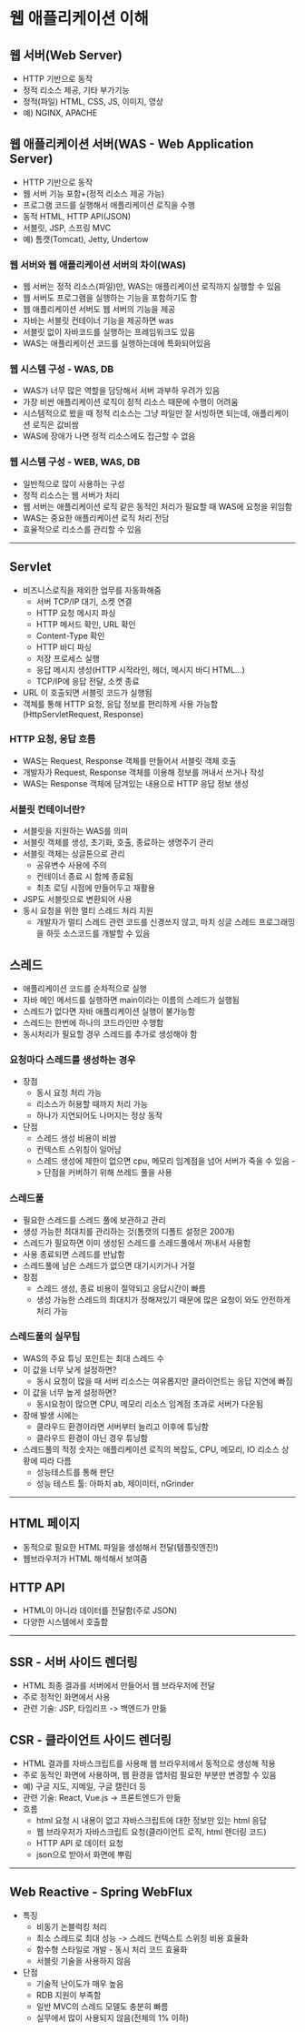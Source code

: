 # 웹 애플리케이션 이해


## 웹 서버(Web Server)
- HTTP 기반으로 동작
- 정적 리소스 제공, 기타 부가기능
- 정적(파일) HTML, CSS, JS, 이미지, 영상
- 예) NGINX, APACHE

## 웹 애플리케이션 서버(WAS - Web Application Server)
- HTTP 기반으로 동작
- 웹 서버 기능 포함+(정적 리소스 제공 가능)
- 프로그램 코드를 실행해서 애플리케이션 로직을 수행
- 동적 HTML, HTTP API(JSON)
- 서블릿, JSP, 스프링 MVC
- 예) 톰캣(Tomcat), Jetty, Undertow

### 웹 서버와 웹 애플리케이션 서버의 차이(WAS)
- 웹 서버는 정적 리소스(파일)만, WAS는 애플리케이션 로직까지 실행할 수 있음
- 웹 서버도 프로그램을 실행하는 기능을 포함하기도 함
- 웹 애플리케이션 서버도 웹 서버의 기능을 제공
- 자바는 서블릿 컨테이너 기능을 제공하면 was
- 서블릿 없이 자바코드를 실행하는 프레임워크도 있음
- WAS는 애플리케이션 코드를 실행하는데에 특화되어있음

### 웹 시스템 구성 - WAS, DB
- WAS가 너무 많은 역할을 담당해서 서버 과부하 우려가 있음
- 가장 비싼 애플리케이션 로직이 정적 리소스 때문에 수행이 어려움
- 시스템적으로 봤을 때 정적 리소스는 그냥 파일만 잘 서빙하면 되는데, 애플리케이션 로직은 값비쌈
- WAS에 장애가 나면 정적 리소스에도 접근할 수 없음

### 웹 시스템 구성 - WEB, WAS, DB
- 일반적으로 많이 사용하는 구성
- 정적 리소스는 웹 서버가 처리
- 웹 서버는 애플리케이션 로직 같은 동적인 처리가 필요할 때 WAS에 요청을 위임함
- WAS는 중요한 애플리케이션 로직 처리 전담
- 효율적으로 리소스를 관리할 수 있음
---

## Servlet
- 비즈니스로직을 제외한 업무를 자동화해줌
  - 서버 TCP/IP 대기, 소켓 연결
  - HTTP 요청 메시지 파싱
  - HTTP 메서드 확인, URL 확인
  - Content-Type 확인
  - HTTP 바디 파싱
  - 저장 프로세스 실행
  - 응답 메시지 생성(HTTP 시작라인, 헤더, 메시지 바디 HTML...)
  - TCP/IP에 응답 전달, 소켓 종료 
- URL 이 호출되면 서블릿 코드가 실행됨
- 객체를 통해 HTTP 요청, 응답 정보를 편리하게 사용 가능함(HttpServletRequest, Response)

### HTTP 요청, 응답 흐름
- WAS는 Request, Response 객체를 만들어서 서블릿 객체 호출
- 개발자가 Request, Response 객체를 이용해 정보를 꺼내서 쓰거나 작성
- WAS는 Response 객체에 담겨있는 내용으로 HTTP 응답 정보 생성

### 서블릿 컨테이너란?
- 서블릿을 지원하는 WAS를 의미
- 서블릿 객체를 생성, 초기화, 호출, 종료하는 생명주기 관리
- 서블릿 객체는 싱글톤으로 관리
  - 공유변수 사용에 주의
  - 컨테이너 종료 시 함께 종료됨
  - 최초 로딩 시점에 만들어두고 재활용
- JSP도 서블릿으로 변환되어 사용
- 동시 요청을 위한 멀티 스레드 처리 지원 
  - 개발자가 멀티 스레드 관련 코드를 신경쓰지 않고, 마치 싱글 스레드 프로그래밍을 하듯 소스코드를 개발할 수 있음

## 스레드
- 애플리케이션 코드를 순차적으로 실행
- 자바 메인 메서드를 실행하면 main이라는 이름의 스레드가 실행됨
- 스레드가 없다면 자바 애플리케이션 실행이 불가능함
- 스레드는 한번에 하나의 코드라인만 수행함
- 동시처리가 필요할 경우 스레드를 추가로 생성해야 함

### 요청마다 스레드를 생성하는 경우
- 장점 
  - 동시 요청 처리 가능 
  - 리소스가 허용할 때까지 처리 가능 
  - 하나가 지연되어도 나머지는 정상 동작
- 단점 
  - 스레드 생성 비용이 비쌈 
  - 컨텍스트 스위칭이 일어남 
  - 스레드 생성에 제한이 없으면 cpu, 메모리 임계점을 넘어 서버가 죽을 수 있음 -> 단점을 커버하기 위해 쓰레드 풀을 사용

### 스레드풀
- 필요한 스레드를 스레드 풀에 보관하고 관리
- 생성 가능한 최대치를 관리하는 것(톰캣의 디폴트 설정은 200개)
- 스레드가 필요하면 이미 생성된 스레드를 스레드풀에서 꺼내서 사용함
- 사용 종료되면 스레드를 반납함
- 스레드풀에 남은 스레드가 없으면 대기시키거나 거절
- 장점
  - 스레드 생성, 종료 비용이 절약되고 응답시간이 빠름 
  - 생성 가능한 스레드의 최대치가 정해져있기 때문에 많은 요청이 와도 안전하게 처리 가능

### 스레드풀의 실무팁
- WAS의 주요 튜닝 포인트는 최대 스레드 수
- 이 값을 너무 낮게 설정하면?
  - 동시 요청이 많을 때 서버 리소스는 여유롭지만 클라이언트는 응답 지연에 빠짐
- 이 값을 너무 높게 설정하면?
  - 동시요청이 많으면 CPU, 메모리 리소스 임계점 초과로 서버가 다운됨
- 장애 발생 시에는
  - 클라우드 환경이라면 서버부터 늘리고 이후에 튜닝함
  - 클라우드 환경이 아닌 경우 튜닝함
- 스레드풀의 적정 숫자는 애플리케이션 로직의 복잡도, CPU, 메모리, IO 리소스 상황에 따라 다름
  - 성능테스트를 통해 판단
  - 성능 테스트 툴: 아파치 ab, 제이미터, nGrinder
---

## HTML 페이지
- 동적으로 필요한 HTML 파일을 생성해서 전달(템플릿엔진!)
- 웹브라우저가 HTML 해석해서 보여줌

## HTTP API
- HTML이 아니라 데이터를 전달함(주로 JSON)
- 다양한 시스템에서 호출함
---

## SSR - 서버 사이드 렌더링
- HTML 최종 결과를 서버에서 만들어서 웹 브라우저에 전달
- 주로 정적인 화면에서 사용 
- 관련 기술: JSP, 타임리프 -> 백엔드가 만듦

## CSR - 클라이언트 사이드 렌더링
- HTML 결과를 자바스크립트를 사용해 웹 브라우저에서 동적으로 생성해 적용
- 주로 동적인 화면에 사용하며, 웹 환경을 앱처럼 필요한 부분만 변경할 수 있음
- 예) 구글 지도, 지메일, 구글 캘린더 등
- 관련 기술: React, Vue.js -> 프론트엔드가 만듦
- 흐름
  - html 요청 시 내용이 없고 자바스크립트에 대한 정보만 있는 html 응답
  - 웹 브라우저가 자바스크립트 요청(클라이언트 로직, html 렌더링 코드)
  - HTTP API 로 데이터 요청
  - json으로 받아서 화면에 뿌림
---

## Web Reactive - Spring WebFlux
- 특징
  - 비동기 논블럭킹 처리
  - 최소 스레드로 최대 성능 -> 스레드 컨텍스트 스위칭 비용 효율화
  - 함수형 스타일로 개발 - 동시 처리 코드 효율화
  - 서블릿 기술을 사용하지 않음
- 단점
  - 기술적 난이도가 매우 높음
  - RDB 지원이 부족함
  - 일반 MVC의 스레드 모델도 충분히 빠름
  - 실무에서 많이 사용되지 않음(전체의 1% 이하)